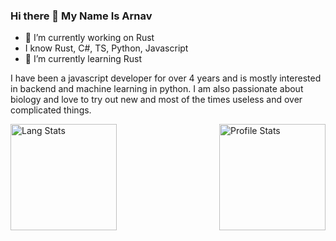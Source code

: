 ### Hi there 👋 My Name Is Arnav


- 🔭 I’m currently working on Rust
- I know Rust, C#, TS, Python, Javascript
- 🌱 I’m currently learning Rust

I have been a javascript developer for over 4 years and is mostly interested in backend and machine learning in python. I am also passionate about biology and love to try out new and most of the times useless and over complicated things.

<img align="right" alt = "Profile Stats" src="https://github-readme-stats.vercel.app/api?username=arnav7633&&show_icons=true&title_color=ffffff&icon_color=bb2acf&text_color=daf7dc&bg_color=151515" height=170 />
<img align="left" alt="Lang Stats" src="https://github-readme-stats.vercel.app/api/top-langs/?username=arnav7633&theme=aura&count_private=true&layout=compact" height = 170/>

